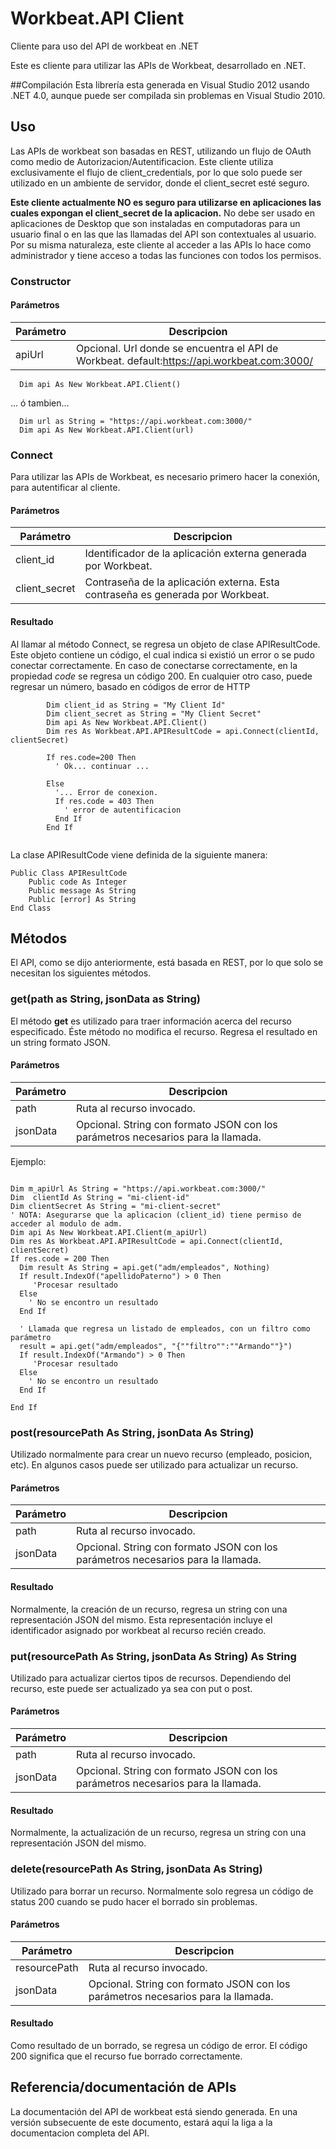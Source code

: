# Workbeat.API Client
Cliente para uso del API de workbeat en .NET

Este es cliente para utilizar las APIs de Workbeat, desarrollado en .NET.

##Compilación
Esta librería esta generada en Visual Studio 2012 usando .NET 4.0, aunque puede ser compilada sin problemas en Visual Studio 2010.

## Uso

Las APIs de workbeat son basadas en REST, utilizando un flujo de OAuth como medio de Autorizacion/Autentificacion. 
Este cliente utiliza exclusivamente el flujo de client_credentials, por lo que solo puede ser utilizado en un ambiente 
de servidor, donde el client_secret esté seguro.

**Este cliente actualmente NO es seguro para utilizarse en aplicaciones las cuales expongan el client_secret de la aplicacion.**
No debe ser usado en aplicaciones de Desktop que son instaladas en computadoras para un usuario final o en las que las llamadas del API son contextuales al usuario. Por su misma naturaleza, este cliente al acceder a las APIs lo hace como administrador y tiene acceso a todas las funciones con todos los permisos.

### Constructor
#### Parámetros
|Parámetro|Descripcion|
|---|---|
|apiUrl|Opcional. Url donde se encuentra el API de Workbeat. default:https://api.workbeat.com:3000/

```vbnet
  Dim api As New Workbeat.API.Client()
```
... ó tambien... 
```vbnet
  Dim url as String = "https://api.workbeat.com:3000/"
  Dim api As New Workbeat.API.Client(url)
```

### Connect
Para utilizar las APIs de Workbeat, es necesario primero hacer la conexión, para autentificar al cliente.

#### Parámetros
|Parámetro|Descripcion|
|---|---|
|client_id|Identificador de la aplicación externa generada por Workbeat.
|client_secret| Contraseña de la aplicación externa. Esta contraseña es generada por Workbeat.

#### Resultado
Al llamar al método Connect, se regresa un objeto de clase APIResultCode. Este objeto contiene un código, el cual indica si existió un error o se pudo conectar correctamente. En caso de conectarse correctamente, en la propiedad *code* se regresa un código 200. En cualquier otro caso, puede regresar un número, basado en códigos de error de HTTP

```vbnet
		Dim client_id as String = "My Client Id"
		Dim client_secret as String = "My Client Secret"
		Dim api As New Workbeat.API.Client()
		Dim res As Workbeat.API.APIResultCode = api.Connect(clientId, clientSecret)
		
		If res.code=200 Then
		  ' Ok... continuar ...
		  
		Else
		  '... Error de conexion.
		  If res.code = 403 Then
		    ' error de autentificacion 
		  End If
		End If
		
``` 



La clase APIResultCode viene definida de la siguiente manera:
```vbnet
Public Class APIResultCode
	Public code As Integer
	Public message As String
	Public [error] As String
End Class
```

## Métodos
El API, como se dijo anteriormente, está basada en REST, por lo que solo se necesitan los siguientes métodos.

### get(path as String, jsonData as String)
El método **get** es utilizado para traer información acerca del recurso especificado. Éste método no modifica el recurso.
Regresa el resultado en un string formato JSON. 

#### Parámetros
|Parámetro|Descripcion|
|---|---|
|path|Ruta al recurso invocado.
|jsonData| Opcional. String con formato JSON con los parámetros necesarios para la llamada.

Ejemplo:
```vbnet

Dim m_apiUrl As String = "https://api.workbeat.com:3000/"
Dim  clientId As String = "mi-client-id"
Dim clientSecret As String = "mi-client-secret"
' NOTA: Asegurarse que la aplicacion (client_id) tiene permiso de acceder al modulo de adm.
Dim api As New Workbeat.API.Client(m_apiUrl)
Dim res As Workbeat.API.APIResultCode = api.Connect(clientId, clientSecret)
If res.code = 200 Then
  Dim result As String = api.get("adm/empleados", Nothing)
  If result.IndexOf("apellidoPaterno") > 0 Then
     'Procesar resultado
  Else
    ' No se encontro un resultado
  End If
  
  ' Llamada que regresa un listado de empleados, con un filtro como parámetro
  result = api.get("adm/empleados", "{""filtro"":""Armando""}")
  If result.IndexOf("Armando") > 0 Then
     'Procesar resultado
  Else
    ' No se encontro un resultado
  End If
  
End If
```


### post(resourcePath As String, jsonData As String)
Utilizado normalmente para crear un nuevo recurso (empleado, posicion, etc). En algunos casos puede ser utilizado para actualizar un recurso.

#### Parámetros
|Parámetro|Descripcion|
|---|---|
|path|Ruta al recurso invocado.
|jsonData| Opcional. String con formato JSON con los parámetros necesarios para la llamada.

#### Resultado
Normalmente, la creación de un recurso, regresa un string con una representación JSON del mismo. Esta representación incluye el identificador asignado por workbeat al recurso recién creado.


### put(resourcePath As String, jsonData As String) As String
Utilizado para actualizar ciertos tipos de recursos. Dependiendo del recurso, este puede ser actualizado ya sea con put o post.

#### Parámetros
|Parámetro|Descripcion|
|---|---|
|path|Ruta al recurso invocado.
|jsonData| Opcional. String con formato JSON con los parámetros necesarios para la llamada.

#### Resultado
Normalmente, la actualización de un recurso, regresa un string con una representación JSON del mismo.


### delete(resourcePath As String, jsonData As String)
Utilizado para borrar un recurso. Normalmente solo regresa un código de status 200 cuando se pudo hacer el borrado sin problemas.

#### Parámetros
|Parámetro|Descripcion|
|---|---|
|resourcePath|Ruta al recurso invocado.
|jsonData| Opcional. String con formato JSON con los parámetros necesarios para la llamada.


#### Resultado
Como resultado de un borrado, se regresa un código de error. El código 200 significa que el recurso fue borrado correctamente.


## Referencia/documentación de APIs
La documentación del API de workbeat está siendo generada. En una versión subsecuente de este documento, estará aquí la liga a la documentacion completa del API.
